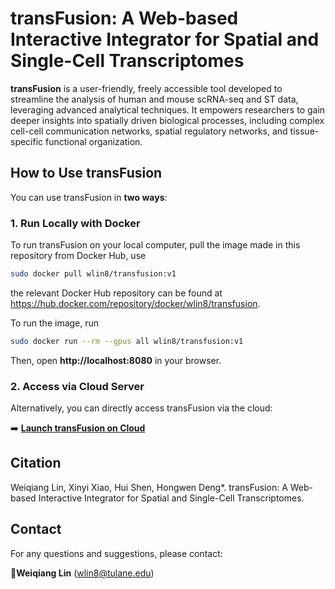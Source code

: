 # transFusion: A Web-based Interactive Integrator for Spatial and Single-Cell Transcriptomes

**transFusion** is a user-friendly, freely accessible tool developed to streamline the analysis of human and mouse scRNA-seq and ST data, leveraging advanced analytical techniques. It empowers researchers to gain deeper insights into spatially driven biological processes, including complex cell-cell communication networks, spatial regulatory networks, and tissue-specific functional organization.

## How to Use transFusion

You can use transFusion in **two ways**:

### 1. Run Locally with Docker
To run transFusion on your local computer, pull the image made in this repository from Docker Hub, use

```bash
sudo docker pull wlin8/transfusion:v1
```
the relevant Docker Hub repository can be found at <https://hub.docker.com/repository/docker/wlin8/transfusion>.

To run the image, run

```bash
sudo docker run --rm --gpus all wlin8/transfusion:v1
```
Then, open **http://localhost:8080** in your browser.

### 2. Access via Cloud Server
Alternatively, you can directly access transFusion via the cloud:

➡️ **[Launch transFusion on Cloud](https://rhino-neat-woodcock.ngrok-free.app/app/transfusion)**  

## Citation

Weiqiang Lin, Xinyi Xiao, Hui Shen, Hongwen Deng*. transFusion: A Web-based Interactive Integrator for Spatial and Single-Cell Transcriptomes.

## Contact

For any questions and suggestions, please contact:

📧**Weiqiang Lin** (wlin8@tulane.edu)
